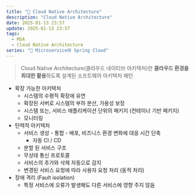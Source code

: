 ```yaml
---
title: "🍃 Cloud Native Architecture"
description: "Cloud Native Architecture"
date: 2025-01-13 23:57
update: 2025-01-13 23:57
tags:
  - MSA
  - Cloud Native Architecture
series: "🍃 Microservice와 Spring Cloud"
---
```


> Cloud Native Architecture(클라우드 네이티브 아키텍처)란 **클라우드 환경을 최대한 활용**하도록 설계된 소프트웨어 아키텍처 패턴
>

- 확장 가능한 아키텍처
    - 시스템의 수평적 확장에 유연
    - 확장된 서버로 시스템의 부하 분산, 가용성 보장
    - 시스템 또는, 서비스 애플리케이션 단위의 패키지 (컨테이너 기반 패키지)
    - 모니터링
- 탄력적 아키텍처
    - 서비스 생성 - 통합 - 배포, 비즈니스 환경 변화에 대응 시간 단축
        - 자동 CI / CD
    - 분할 된 서비스 구조
    - 무상태 통신 프로토콜
    - 서비스의 추가와 삭제 자동으로 감지
    - 변경된 서비스 요청에 따라 사용자 요청 처리 (동적 처리)
- 장애 격리 (Fault isolation)
    - 특정 서비스에 오류가 발생해도 다른 서비스에 영향 주지 않음